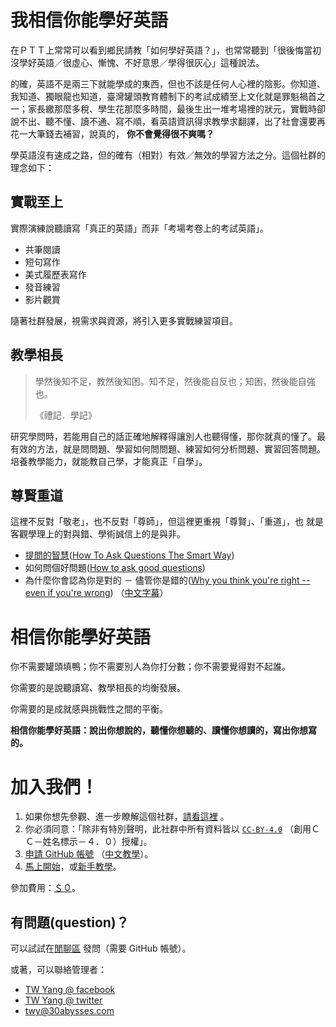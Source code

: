 ﻿# 我相信你能學好英語

在ＰＴＴ上常常可以看到鄉民請教「如何學好英語？」，也常常聽到「很後悔當初
沒學好英語／很虛心、慚愧、不好意思／學得很灰心」這種說法。

的確，英語不是兩三下就能學成的東西，但也不該是任何人心裡的陰影。你知道、
我知道、獨眼龍也知道，臺灣罐頭教育體制下的考試成績至上文化就是罪魁禍首之
一；家長繳那麼多稅、學生花那麼多時間，最後生出一堆考場裡的狀元，實戰時卻
說不出、聽不懂、讀不通、寫不順，看英語資訊得求教學求翻譯，出了社會還要再
花一大筆錢去補習，說真的， **你不會覺得很不爽嗎？**

學英語沒有速成之路，但的確有（相對）有效／無效的學習方法之分。這個社群的
理念如下：


##  實戰至上

實際演練說聽讀寫「真正的英語」而非「考場考卷上的考試英語」。

* 共筆閱讀
* 短句寫作
* 美式履歷表寫作
* 發音練習
* 影片觀賞

隨著社群發展，視需求與資源，將引入更多實戰練習項目。


##  教學相長

> 學然後知不足，教然後知困。知不足，然後能自反也；知困，然後能自強也。
>
> 《禮記．學記》

研究學問時，若能用自己的話正確地解釋得讓別人也聽得懂，那你就真的懂了。最
有效的方法，就是問問題、學習如何問問題、練習如何分析問題、實習回答問題。
培養教學能力，就能教自己學，才能真正「自學」。


##  尊賢重道

這裡不反對「敬老」，也不反對「尊師」，但這裡更重視「尊賢」、「重道」，也
就是客觀學理上的對與錯、學術誠信上的是與非。

* [提問的智慧][1]([How To Ask Questions The Smart Way][2])
* 如何問個好問題([How to ask good questions][15])
* 為什麼你會認為你是對的 － 儘管你是錯的([Why you think you're right -- even if you're wrong][3])
  （[中文字幕][4]）

[1]: https://github.com/ryanhanwu/How-To-Ask-Questions-The-Smart-Way
[2]: http://www.catb.org/~esr/faqs/smart-questions.html
[3]: https://www.ted.com/talks/julia_galef_why_you_think_you_re_right_even_if_you_re_wrong
[4]: https://www.ted.com/talks/julia_galef_why_you_think_you_re_right_even_if_you_re_wrong/transcript?language=zh-tw
[15]: https://jvns.ca/blog/good-questions/


# 相信你能學好英語

你不需要罐頭填鴨；你不需要別人為你打分數；你不需要覺得對不起誰。

你需要的是說聽讀寫、教學相長的均衡發展。

你需要的是成就感與挑戰性之間的平衡。

**相信你能學好英語：說出你想說的，聽懂你想聽的、讀懂你想讀的，寫出你想寫
的。**



# 加入我們！

1.  如果你想先參觀、進一步瞭解這個社群，[請看這裡][8] 。
2.  你必須同意：「除非有特別聲明，此社群中所有資料皆以 [`CC-BY-4.0`][14]
    （創用ＣＣ－姓名標示－４．０）授權」。
3.  [申請 GitHub 帳號][9] （[中文教學][10]）。
4.  [馬上開始][11]，或[新手教學][12]。

參加費用：[＄０][13]。

[8]: introduction.md
[9]: https://github.com/join
[10]: how-to-create-github-account.md
[11]: https://github.com/teach-and-learn
[12]: onboarding.md
[13]: cost-fee-price-money.md
[14]: https://creativecommons.org/licenses/by/4.0/


##  有問題(question)？

可以試試在[閒聊區][5] 發問（需要 GitHub 帳號）。

[5]: https://github.com/teach-and-learn/chat/issues

或著，可以聯絡管理者：

* [TW Yang @ facebook][6]
* [TW Yang @ twitter][7]
* <twy@30abysses.com>

[6]: https://www.facebook.com/tw.yang.30
[7]: https://twitter.com/twy30
